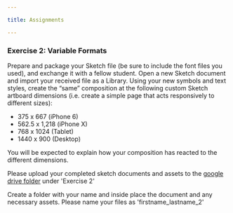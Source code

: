 ```yaml
---

title: Assignments

---
```


### Exercise 2: Variable Formats

Prepare and package your Sketch file (be sure to include the font files you used), and exchange it with a fellow student. Open a new Sketch document and import your received file as a Library.
Using your new symbols and text styles, create the “same” composition at the following custom Sketch artboard dimensions (i.e. create a simple page that acts responsively to different sizes):

- 375 x 667 (iPhone 6)
- 562.5 x 1,218 (iPhone X)
- 768 x 1024 (Tablet)
- 1440 x 900 (Desktop)

You will be expected to explain how your composition has reacted to the different dimensions.

Please upload your completed sketch documents and assets to the [google drive folder](https://drive.google.com/drive/folders/1ZQ0fJ3U7UB_Pc33-t2hlZx7exY2pGSSh?usp=sharing) under 'Exercise 2'

Create a folder with your name and inside place the document and any necessary assets. Please name your files as 'firstname_lastname_2'